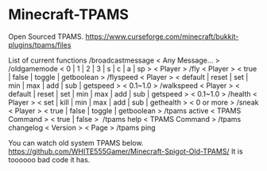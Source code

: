 # Minecraft-TPAMS
Open Sourced TPAMS.
https://www.curseforge.com/minecraft/bukkit-plugins/tpams/files

List of current functions
<commands>
/broadcastmessage < Any Message... >
/oldgamemode < 0 | 1 | 2 | 3 | s | c | a | sp > < Player >
/fly < Player > < true | false | toggle | getboolean >
/flyspeed < Player > < default | reset | set | min | max | add | sub | getspeed > < 0.1~1.0 >
/walkspeed < Player > < default | reset | set | min | max | add | sub | getspeed > < 0.1~1.0 >
/health < Player > < set | kill | min | max | add | sub | gethealth > < 0 or more >
/sneak < Player > < true | false | toggle | getboolean >
/tpams active < TPAMS Command > < true | false > 
/tpams help < TPAMS Command >
/tpams changelog < Version > < Page >
/tpams ping



You can watch old system TPAMS below.
https://github.com/WHITE555Gamer/Minecraft-Spigot-Old-TPAMS/
It is toooooo bad code it has.
